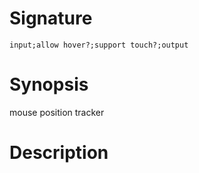 # Signature
```vikid-signature
input;allow hover?;support touch?;output
```

# Synopsis
mouse position tracker

# Description

